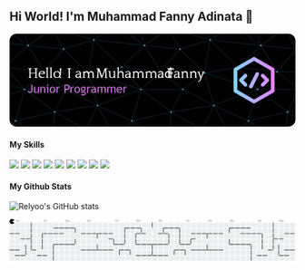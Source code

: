## Hi World! I'm Muhammad Fanny Adinata 👋

![Muhammad Fanny Adinata](img/relyo.png)


#### My Skills

<img src="https://img.shields.io/badge/HTML5-E34F26?style=for-the-badge&logo=html5&logoColor=white" />
<img src="https://img.shields.io/badge/CSS3-1572B6?style=for-the-badge&logo=css3&logoColor=white" />
<img src="https://img.shields.io/badge/JavaScript-323330?style=for-the-badge&logo=javascript&logoColor=F7DF1E" />
<img src="https://img.shields.io/badge/PHP-777BB4?style=for-the-badge&logo=php&logoColor=white" />
<img src="https://img.shields.io/badge/MySQL-005C84?style=for-the-badge&logo=mysql&logoColor=white" />
<img src="https://img.shields.io/badge/Bootstrap-563D7C?style=for-the-badge&logo=bootstrap&logoColor=white" />
<img src="https://img.shields.io/badge/Bootstrap-563D7C?style=for-the-badge&logo=bootstrap&logoColor=white" />
<img src="https://img.shields.io/badge/Laravel-FF2D20?style=for-the-badge&logo=laravel&logoColor=white" />
<img src="https://img.shields.io/badge/Laragon-0E83CD?style=for-the-badge&logo=Laragon&logoColor=white" />

#### My Github Stats
![Relyoo's GitHub stats](https://github-readme-stats.vercel.app/api?username=Relyoo&show_icons=true&theme=synthwave)


<picture>
  <source media="(prefers-color-scheme: dark)" srcset="https://raw.githubusercontent.com/Relyoo/Relyoo/output/pacman-contribution-graph-dark.svg">
  <source media="(prefers-color-scheme: light)" srcset="https://raw.githubusercontent.com/Relyoo/Relyoo/output/pacman-contribution-graph.svg">
  <img alt="pacman contribution graph" src="https://raw.githubusercontent.com/Relyoo/Relyoo/output/pacman-contribution-graph.svg">
</picture>

###
<!-- ![My Skills](https://skillicons.dev/icons?i=html,js,css,php,mysql,bootstrap,laravel,laragon) -->
<!--
**Relyoo/Relyoo** is a ✨ _special_ ✨ repository because its `README.md` (this file) appears on your GitHub profile.

Here are some ideas to get you started:

- 🔭 I’m currently working on ...
- 🌱 I’m currently learning ...
- 👯 I’m looking to collaborate on ...
- 🤔 I’m looking for help with ...
- 💬 Ask me about ...
- 📫 How to reach me: ...
- 😄 Pronouns: ...
- ⚡ Fun fact: ...
-->
